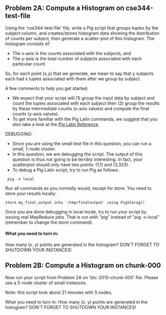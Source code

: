 ## Problem 2A: Compute a Histogram on cse344-test-file

Using the 'cse344-test-file' file, write a Pig script that groups tuples by the subject column, and creates/stores histogram data showing the distribution of counts per subject, then generate a scatter-plot of this histogram. The histogram consists of:

* The x-axis is the counts associated with the subjects, and
* The y-axis is the total number of subjects associated with each particular count.

So, for each point (x,y) that we generate, we mean to say that y subjects each had x tuples associated with them after we group by subject.

A few comments to help you get started:

* We expect that your script will (1) group the input data by subject and count the tuples associated with each subject then (2) group the results by these intermediate counts (x-axis values) and compute the final counts (y-axis values).
* To get more familiar with the Pig Latin commands, we suggest that you also take a look at the [Pig Latin Reference](http://pig.apache.org/docs/r0.7.0/piglatin_ref2.html).

DEBUGGING:

* Since you are using the small test file in this question, you can run a small, 1-node cluster.
* In this question, we are debugging the script. The output of this question is thus not going to be terribly interesting. In fact, your scatterplot should only have two points: (1,1) and (3,333).
* To debug a Pig Latin script, try to run Pig as follows:
```
 pig -x local  
 ```
Run all commands as you normally would, except for store. You need to store your results locally:
```
store my_final_output into '/tmp/finaloutput' using PigStorag()
```
Once you are done debugging in local mode, try to run your script by issuing real MapReduce jobs. That is run with "pig" instead of "pig -x local" (remember to change the store command).

#### What you need to turn in: 

How many (x, y) points are generated in the histogram? DON'T FORGET TO SHUTDOWN YOUR INSTANCES!

## Problem 2B: Compute a Histogram on chunk-000

Now run your script from Problem 2A on 'btc-2010-chunk-000' file. Please use a 5-node cluster of small instances.

Note: this script took about 21 minutes with 5 nodes.

What you need to turn in:
How many (x, y) points are generated in the histogram? DON'T FORGET TO SHUTDOWN YOUR INSTANCES!
